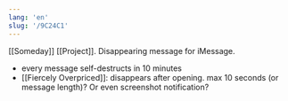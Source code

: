 ```yaml
---
lang: 'en'
slug: '/9C24C1'
---
```


[[Someday]] [[Project]]. Disappearing message for iMessage.

- every message self-destructs in 10 minutes
- [[Fiercely Overpriced]]: disappears after opening. max 10 seconds (or message length)? Or even screenshot notification?
